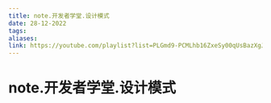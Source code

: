 ```yaml
---
title: note.开发者学堂.设计模式
date: 28-12-2022
tags: 
aliases: 
link: https://youtube.com/playlist?list=PLGmd9-PCMLhb16ZxeSy00qUsBazXgJyfM
---
```


# note.开发者学堂.设计模式
